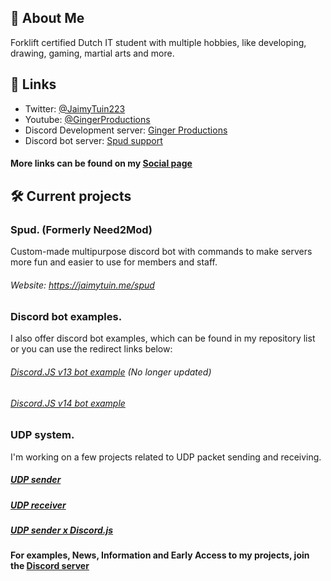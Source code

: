 
## 🚀 About Me
Forklift certified Dutch IT student with multiple hobbies, like developing, drawing, gaming,  martial arts and more.


## 🔗 Links


- Twitter: [@JaimyTuin223](https://twitter.com/jaimytuin223)
- Youtube: [@GingerProductions](https://youtube.com/@GingerProductions)
- Discord Development server: [Ginger Productions](https://discord.gg/XeqteUmBen)
- Discord bot server: [Spud support](https://discord.gg/D8ZcY8SJdy) 

#### More links can be found on my [Social page](https://jaimytuin.me/social)
## 🛠 Current projects
### Spud. (Formerly Need2Mod)
Custom-made multipurpose discord bot with commands to make servers more fun and easier to use for members and staff.
###### Website: https://jaimytuin.me/spud

### Discord bot examples.
I also offer discord bot examples, which can be found in my repository list or you can use the redirect links below:
###### [Discord.JS v13 bot example](https://github.com/JaimyTuin223/discord.js-v13-bot) (No longer updated)
###### [Discord.JS v14 bot example](https://github.com/JaimyTuin223/discord.js-v14-bot)

### UDP system.
I'm working on a few projects related to UDP packet sending and receiving.

##### [UDP sender](https://github.com/JaimyTuin223/UDP-sender)
##### [UDP receiver](https://github.com/JaimyTuin223/UDP-receiver)
##### [UDP sender x Discord.js](https://github.com/JaimyTuin223/udp-js)

#### For examples, News, Information and Early Access to my projects, join the [Discord server](https://discord.gg/XeqteUmBen)
